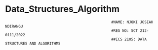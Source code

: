 # Data_Structures_Algorithm
                                                    #NAME: NJOKI JOSIAH NDIRANGU
                                                    #REG NO: SCT 212-0111/2022
                                                    ##ICS 2105: DATA STRUCTURES AND ALGORITHMS
